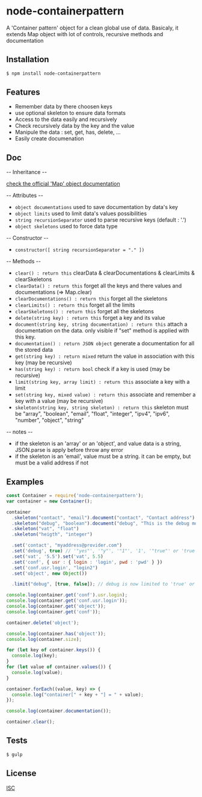 # node-containerpattern
A 'Container pattern' object for a clean global use of data.
Basicaly, it extends Map object with lot of controls, recursive methods and documentation


## Installation

```bash
$ npm install node-containerpattern
```

## Features

  * Remember data by there choosen keys
  * use optional skeleton to ensure data formats
  * Access to the data easily and recursively
  * Check recursively data by the key and the value
  * Manipule the data : set, get, has, delete, ...
  * Easily create documenation

## Doc

  -- Inheritance --

  [check the official 'Map' object documentation](https://developer.mozilla.org/en-US/docs/Web/JavaScript/Reference/Global_Objects/Map)

  -- Attributes --

  * ``` object documentations ``` used to save documentation by data's key
  * ``` object limits ``` used to limit data's values possibilities
  * ``` string recursionSeparator ``` used to parse recursive keys (default : '.')
  * ``` object skeletons ``` used to force data type

  -- Constructor --

  * ``` constructor([ string recursionSeparator = "." ]) ```

  -- Methods --

  * ``` clear() : return this ``` clearData & clearDocumentations & clearLimits & clearSkeletons
  * ``` clearData() : return this ``` forget all the keys and there values and documentations (=> Map.clear)
  * ``` clearDocumentations() : return this ``` forget all the skeletons
  * ``` clearLimits() : return this ``` forget all the limits
  * ``` clearSkeletons() : return this ``` forget all the skeletons
  * ``` delete(string key) : return this ``` forget a key and its value
  * ``` document(string key, string documentation) : return this ``` attach a documentation on the data. only visible if "set" method is applied with this key.
  * ``` documentation() : return JSON object ``` generate a documentation for all the stored data
  * ``` get(string key) : return mixed ``` return the value in association with this key (may be recursive)
  * ``` has(string key) : return bool ``` check if a key is used (may be recursive)
  * ``` limit(string key, array limit) : return this ``` associate a key with a limit
  * ``` set(string key, mixed value) : return this ``` associate and remember a key with a value (may be recursive)
  * ``` skeleton(string key, string skeleton) : return this ``` skeleton must be "array", "boolean", "email", "float", "integer", "ipv4", "ipv6", "number", "object", "string"

  -- notes --

  * if the skeleton is an 'array' or an 'object', and value data is a string, JSON.parse is apply before throw any error
  * if the skeleton is an 'email', value must be a string. it can be empty, but must be a valid address if not

## Examples

```js
const Container = require('node-containerpattern');
var container = new Container();

container
  .skeleton("contact", "email").document("contact", "Contact address")
  .skeleton("debug", "boolean").document("debug", "This is the debug module")
  .skeleton("vat", "float")
  .skeleton("heigth", "integer")

  .set('contact', "myaddress@provider.com")
  .set('debug', true) // '"yes"', '"y"', '"1"', '1', '"true"' or 'true' => get = true, else => get = false
  .set('vat', '5.5').set('vat', 5.5)
  .set('conf', { usr : { login : 'login', pwd : 'pwd' } })
  .set('conf.usr.login', "login2")
  .set('object', new Object())

  .limit("debug", [true, false]); // debug is now limited to 'true' or 'false'

console.log(container.get('conf').usr.login);
console.log(container.get('conf.usr.login'));
console.log(container.get('object'));
console.log(container.get('conf'));

container.delete('object');

console.log(container.has('object'));
console.log(container.size);

for (let key of container.keys()) {
  console.log(key);
}
for (let value of container.values()) {
  console.log(value);
}

container.forEach((value, key) => {
  console.log("container[" + key + "] = " + value);
});

console.log(container.documentation());

container.clear();
```

## Tests

```bash
$ gulp
```

## License

  [ISC](LICENSE)
